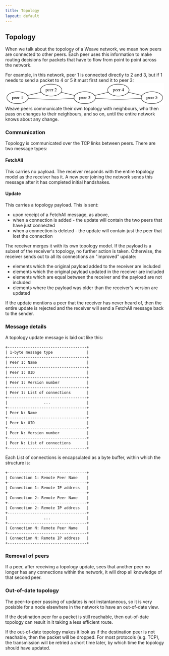 ```yaml
---
title: Topology
layout: default
---
```


## Topology

When we talk about the topology of a Weave network, we mean how peers
are connected to other peers.  Each peer uses this information to make
routing decisions for packets that have to flow from point to point
across the network.

For example, in this network, peer 1 is connected directly to 2 and 3,
but if 1 needs to send a packet to 4 or 5 it must first send it to
peer 3:
![diagram showing five peers in a weave network][diagram1]
Weave peers communicate their own topology with neighbours, who then
pass on changes to their neighbours, and so on, until the entire
network knows about any change.  

### Communication
Topology is communicated over the TCP links between peers.
There are two message types:

#### FetchAll 
This carries no payload. The receiver responds with the
entire topology model as the receiver has it.  A new peer joining the
network sends this message after it has completed initial handshakes.

#### Update
This carries a topology payload. This is sent:
  * upon receipt of a FetchAll message, as above, 
  * when a connection is added - the update will contain the two peers
that have just connected
  * when a connection is deleted - the update will contain just the peer
that lost the connection

The 
receiver merges it with its own topology model. If the payload is a
subset of the receiver's topology, no further action is
taken. Otherwise, the receiver sends out to all its connections an
"improved" update:

 - elements which the original payload added to the
   receiver are included
 - elements which the original payload updated in the
   receiver are included
 - elements which are equal between the receiver and
   the payload are not included
 - elements where the payload was older than the
   receiver's version are updated

If the update mentions a peer that the receiver has never heard of,
then the entire update is rejected and the receiver will send a
FetchAll message back to the sender.

### Message details
A topology update message is laid out like this:

    +-----------------------------------+
    | 1-byte message type               |
    +-----------------------------------+
    | Peer 1: Name                      |
    +-----------------------------------+
    | Peer 1: UID                       |
    +-----------------------------------+
    | Peer 1: Version number            |
    +-----------------------------------+
    | Peer 1: List of connections       |
    +-----------------------------------+
    |                ...                |
    +-----------------------------------+
    | Peer N: Name                      |
    +-----------------------------------+
    | Peer N: UID                       |
    +-----------------------------------+
    | Peer N: Version number            |
    +-----------------------------------+
    | Peer N: List of connections       |
    +-----------------------------------+

Each List of connections is encapsulated as a byte buffer, within
which the structure is:

    +-----------------------------------+
    | Connection 1: Remote Peer Name    |
    +-----------------------------------+
    | Connection 1: Remote IP address   |
    +-----------------------------------+
    | Connection 2: Remote Peer Name    |
    +-----------------------------------+
    | Connection 2: Remote IP address   |
    +-----------------------------------+
    |                ...                |
    +-----------------------------------+
    | Connection N: Remote Peer Name    |
    +-----------------------------------+
    | Connection N: Remote IP address   |
    +-----------------------------------+

### Removal of peers
If a peer, after receiving a topology update, sees that another peer
no longer has any connections within the network, it will drop all
knowledge of that second peer.


### Out-of-date topology
The peer-to-peer passing of updates is not instantaneous, so it is
very posisble for a node elsewhere in the network to have an
out-of-date view.

If the destination peer for a packet is still reachable, then
out-of-date topology can result in it taking a less efficient route.

If the out-of-date topology makes it look as if the destination peer
is not reachable, then the packet will be dropped.  For most protocols
(e.g. TCP), the transmission will be retried a short time later, by
which time the topology should have updated.

[diagram1]: images/top-diag1.png "Diagram 1"
